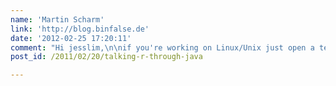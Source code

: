 ```yaml
---
name: 'Martin Scharm'
link: 'http://blog.binfalse.de'
date: '2012-02-25 17:20:11'
comment: "Hi jesslim,\n\nif you're working on Linux/Unix just open a terminal and export the variable with\n\n\n\n{% highlight bash %}\nexport R_HOME=/usr/lib64/R\n{% endhighlight %}\n\n\n\nAfterwards you can start Netbeans in the same session with the command\n\n\n\n{% highlight bash %}\nnetbeans\n{% endhighlight %}\n\n\n\nIf you're using Windows I'm sorry, but I'm not able to help you. I'm sure there is some possibility to set this variable in your user-profile, but I recommend to ask someone who is more familiar with Windows ;-)\n\nKind regards,\nMartin"
post_id: /2011/02/20/talking-r-through-java

---
```



